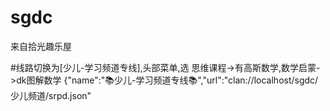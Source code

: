 # sgdc
来自拾光趣乐屋


#线路切换为[少儿-学习频道专线],头部菜单,选 思维课程->有高斯数学,数学启蒙->dk图解数学
{"name":"📚少儿-学习频道专线📚","url":"clan://localhost/sgdc/少儿频道/srpd.json"
